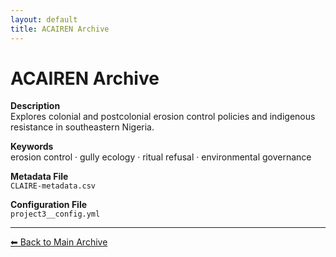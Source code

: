 ```yaml
---
layout: default
title: ACAIREN Archive
---
```


# ACAIREN Archive

**Description**  
Explores colonial and postcolonial erosion control policies and indigenous resistance in southeastern Nigeria.

**Keywords**  
erosion control · gully ecology · ritual refusal · environmental governance

**Metadata File**  
`CLAIRE-metadata.csv`

**Configuration File**  
`project3__config.yml`

---

[⬅ Back to Main Archive](../index.md)
